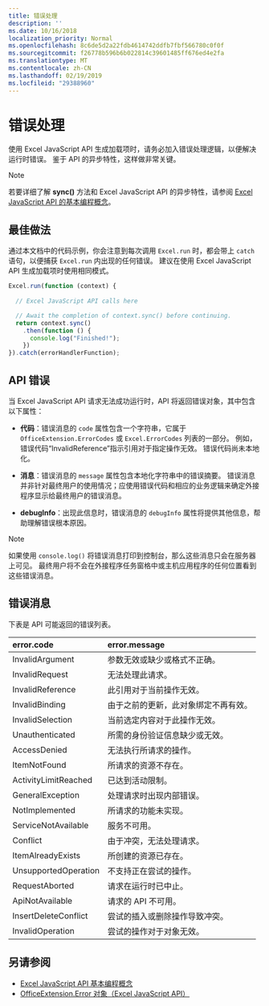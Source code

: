 ```yaml
---
title: 错误处理
description: ''
ms.date: 10/16/2018
localization_priority: Normal
ms.openlocfilehash: 8c6de5d2a22fdb4614742ddfb7fbf566780c0f0f
ms.sourcegitcommit: f26778b596b6b022814c39601485ff676ed4e2fa
ms.translationtype: MT
ms.contentlocale: zh-CN
ms.lasthandoff: 02/19/2019
ms.locfileid: "29388960"
---
```

# <a name="error-handling"></a>错误处理

使用 Excel JavaScript API 生成加载项时，请务必加入错误处理逻辑，以便解决运行时错误。 鉴于 API 的异步特性，这样做非常关键。

> [!NOTE]
> 若要详细了解 **sync()** 方法和 Excel JavaScript API 的异步特性，请参阅 [Excel JavaScript API 的基本编程概念](excel-add-ins-core-concepts.md)。

## <a name="best-practices"></a>最佳做法

通过本文档中的代码示例，你会注意到每次调用 `Excel.run` 时，都会带上 `catch` 语句，以便捕获 `Excel.run` 内出现的任何错误。 建议在使用 Excel JavaScript API 生成加载项时使用相同模式。

```js
Excel.run(function (context) {
  
  // Excel JavaScript API calls here

  // Await the completion of context.sync() before continuing.
  return context.sync()
    .then(function () {
      console.log("Finished!");
    })
}).catch(errorHandlerFunction);
```

## <a name="api-errors"></a>API 错误

当 Excel JavaScript API 请求无法成功运行时，API 将返回错误对象，其中包含以下属性：

- **代码**：错误消息的 `code` 属性包含一个字符串，它属于 `OfficeExtension.ErrorCodes` 或 `Excel.ErrorCodes` 列表的一部分。 例如，错误代码“InvalidReference”指示引用对于指定操作无效。 错误代码尚未本地化。

- **消息**：错误消息的 `message` 属性包含本地化字符串中的错误摘要。 错误消息并非针对最终用户的使用情况；应使用错误代码和相应的业务逻辑来确定外接程序显示给最终用户的错误消息。

- **debugInfo**：出现此信息时，错误消息的 `debugInfo` 属性将提供其他信息，帮助理解错误根本原因。

> [!NOTE]
> 如果使用 `console.log()` 将错误消息打印到控制台，那么这些消息只会在服务器上可见。 最终用户将不会在外接程序任务窗格中或主机应用程序的任何位置看到这些错误消息。

## <a name="error-messages"></a>错误消息

下表是 API 可能返回的错误列表。

|error.code | error.message |
|:----------|:--------------|
|InvalidArgument |参数无效或缺少或格式不正确。|
|InvalidRequest  |无法处理此请求。|
|InvalidReference|此引用对于当前操作无效。|
|InvalidBinding  |由于之前的更新，此对象绑定不再有效。|
|InvalidSelection|当前选定内容对于此操作无效。|
|Unauthenticated |所需的身份验证信息缺少或无效。|
|AccessDenied |无法执行所请求的操作。|
|ItemNotFound |所请求的资源不存在。|
|ActivityLimitReached|已达到活动限制。|
|GeneralException|处理请求时出现内部错误。|
|NotImplemented  |所请求的功能未实现。|
|ServiceNotAvailable|服务不可用。|
|Conflict|由于冲突，无法处理请求。|
|ItemAlreadyExists|所创建的资源已存在。|
|UnsupportedOperation|不支持正在尝试的操作。|
|RequestAborted|请求在运行时已中止。|
|ApiNotAvailable|请求的 API 不可用。|
|InsertDeleteConflict|尝试的插入或删除操作导致冲突。|
|InvalidOperation|尝试的操作对于对象无效。|

## <a name="see-also"></a>另请参阅

- [Excel JavaScript API 基本编程概念](excel-add-ins-core-concepts.md)
- [OfficeExtension.Error 对象（Excel JavaScript API）](https://docs.microsoft.com/javascript/api/office/officeextension.error)
